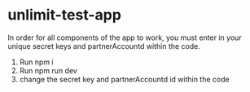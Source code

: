 # unlimit-test-app

In order for all components of the app to work, you must enter in your unique secret keys and partnerAccountd within the code.

1) Run npm i
2) Run npm run dev
3) change the secret key and partnerAccountd id within the code
